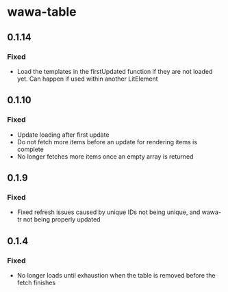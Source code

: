 # wawa-table

## 0.1.14

### Fixed

- Load the templates in the firstUpdated function if they are not loaded yet. Can happen if used within another LitElement

## 0.1.10

### Fixed

- Update loading after first update
- Do not fetch more items before an update for rendering items is complete
- No longer fetches more items once an empty array is returned

## 0.1.9

### Fixed

- Fixed refresh issues caused by unique IDs not being unique, and wawa-tr not being properly updated

## 0.1.4

### Fixed

- No longer loads until exhaustion when the table is removed before the fetch finishes
